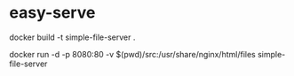 # easy-serve

docker build -t simple-file-server .

docker run -d -p 8080:80 -v $(pwd)/src:/usr/share/nginx/html/files simple-file-server
